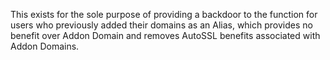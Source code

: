 This exists for the sole purpose of providing a backdoor to the function for users who previously added their domains as an Alias, which provides no benefit over Addon Domain and removes AutoSSL benefits associated with Addon Domains.
